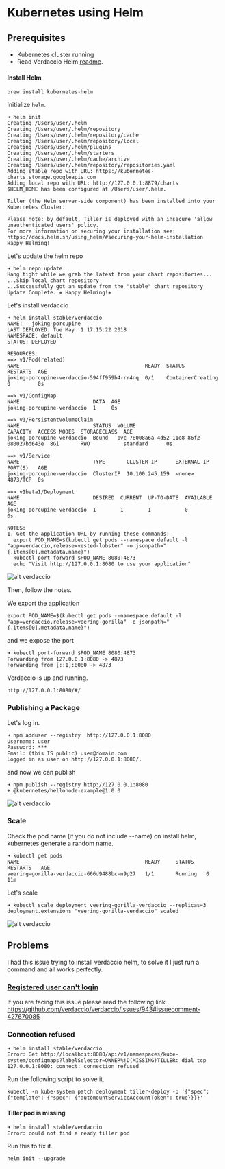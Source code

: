 # Kubernetes using Helm


## Prerequisites

* Kubernetes cluster running
* Read Verdaccio Helm [readme]( https://github.com/kubernetes/charts/blob/master/stable/verdaccio/README.md).

#### Install Helm

```
brew install kubernetes-helm
```

Initialize `helm`.

```
➜ helm init
Creating /Users/user/.helm
Creating /Users/user/.helm/repository
Creating /Users/user/.helm/repository/cache
Creating /Users/user/.helm/repository/local
Creating /Users/user/.helm/plugins
Creating /Users/user/.helm/starters
Creating /Users/user/.helm/cache/archive
Creating /Users/user/.helm/repository/repositories.yaml
Adding stable repo with URL: https://kubernetes-charts.storage.googleapis.com
Adding local repo with URL: http://127.0.0.1:8879/charts
$HELM_HOME has been configured at /Users/user/.helm.

Tiller (the Helm server-side component) has been installed into your Kubernetes Cluster.

Please note: by default, Tiller is deployed with an insecure 'allow unauthenticated users' policy.
For more information on securing your installation see: https://docs.helm.sh/using_helm/#securing-your-helm-installation
Happy Helming!
```

Let's update the helm repo

```
➜ helm repo update
Hang tight while we grab the latest from your chart repositories...
...Skip local chart repository
...Successfully got an update from the "stable" chart repository
Update Complete. ⎈ Happy Helming!⎈
```

Let's install verdaccio

```
➜ helm install stable/verdaccio
NAME:   joking-porcupine
LAST DEPLOYED: Tue May  1 17:15:22 2018
NAMESPACE: default
STATUS: DEPLOYED

RESOURCES:
==> v1/Pod(related)
NAME                                         READY  STATUS             RESTARTS  AGE
joking-porcupine-verdaccio-594ff959b4-rr4nq  0/1    ContainerCreating  0         0s

==> v1/ConfigMap
NAME                        DATA  AGE
joking-porcupine-verdaccio  1     0s

==> v1/PersistentVolumeClaim
NAME                        STATUS  VOLUME                                    CAPACITY  ACCESS MODES  STORAGECLASS  AGE
joking-porcupine-verdaccio  Bound   pvc-78008a6a-4d52-11e8-86f2-080027bd643e  8Gi       RWO           standard      0s

==> v1/Service
NAME                        TYPE       CLUSTER-IP      EXTERNAL-IP  PORT(S)   AGE
joking-porcupine-verdaccio  ClusterIP  10.100.245.159  <none>       4873/TCP  0s

==> v1beta1/Deployment
NAME                        DESIRED  CURRENT  UP-TO-DATE  AVAILABLE  AGE
joking-porcupine-verdaccio  1        1        1           0          0s

NOTES:
1. Get the application URL by running these commands:
  export POD_NAME=$(kubectl get pods --namespace default -l "app=verdaccio,release=vested-lobster" -o jsonpath="{.items[0].metadata.name}")
  kubectl port-forward $POD_NAME 8080:4873
  echo "Visit http://127.0.0.1:8080 to use your application"

```

![alt verdaccio](media/kubernetes_dashboard.png "verdaccio app")

Then, follow the notes.

We export the application

```
export POD_NAME=$(kubectl get pods --namespace default -l "app=verdaccio,release=veering-gorilla" -o jsonpath="{.items[0].metadata.name}")
```
and we expose the port

```
➜ kubectl port-forward $POD_NAME 8080:4873
Forwarding from 127.0.0.1:8080 -> 4873
Forwarding from [::1]:8080 -> 4873
```

Verdaccio is up and running.

```
http://127.0.0.1:8080/#/
```

### Publishing a Package

Let's log in.

```
➜ npm adduser --registry  http://127.0.0.1:8080
Username: user
Password: ***
Email: (this IS public) user@domain.com
Logged in as user on http://127.0.0.1:8080/.
```

and now we can publish

```
➜ npm publish --registry http://127.0.0.1:8080
+ @kubernetes/hellonode-example@1.0.0
```

![alt verdaccio](media/kubernetes_verdaccio.png "verdaccio app")

### Scale

Check the pod name (if you do not include --name) on install helm, kubernetes generate a random name.

```
➜ kubectl get pods                                    
NAME                                         READY     STATUS    RESTARTS   AGE
veering-gorilla-verdaccio-666d9488bc-n9p27   1/1       Running   0          11m
```
Let's scale 

```
➜ kubectl scale deployment veering-gorilla-verdaccio --replicas=3 
deployment.extensions "veering-gorilla-verdaccio" scaled
```

![alt verdaccio](media/kubernetes_scale.png "verdaccio scaled")

## Problems

I had this issue trying to install verdaccio helm, to solve it I just run a command and all works perfectly.

### [Registered user can't login](https://github.com/verdaccio/verdaccio/issues/943)

If you are facing this issue please read the following link https://github.com/verdaccio/verdaccio/issues/943#issuecomment-427670085

### Connection refused

```
➜ helm install stable/verdaccio
Error: Get http://localhost:8080/api/v1/namespaces/kube-system/configmaps?labelSelector=OWNER%!D(MISSING)TILLER: dial tcp 127.0.0.1:8080: connect: connection refused
```

Run the following script to solve it.

```
kubectl -n kube-system patch deployment tiller-deploy -p '{"spec": {"template": {"spec": {"automountServiceAccountToken": true}}}}'
```

#### Tiller pod is missing 

```
➜ helm install stable/verdaccio
Error: could not find a ready tiller pod
```
Run this to fix it.

```
helm init --upgrade
```
